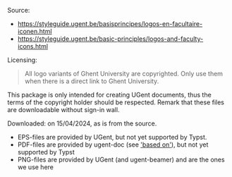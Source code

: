 Source:
- https://styleguide.ugent.be/basisprincipes/logos-en-facultaire-iconen.html
- https://styleguide.ugent.be/basic-principles/logos-and-faculty-icons.html

Licensing:
> All logo variants of Ghent University are copyrighted.
> Only use them when there is a direct link to Ghent University.

This package is only intended for creating UGent documents, thus the terms of
the copyright holder should be respected. Remark that these files are
downloadable without sign-in wall.

Downloaded: on 15/04/2024, as is from the source.

- EPS-files are provided by UGent, but not yet supported by Typst.
- PDF-files are provided by ugent-doc (see ['based on'](../../README.md)), but not yet supported by Typst
- PNG-files are provided by UGent (and ugent-beamer) and are the ones we use here

